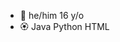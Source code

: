 - 🌺 he/him 16 y/o
- 🏵️ Java Python HTML


<!---
Plutoleaf/Plutoleaf is a ✨ special ✨ repository because its `README.md` (this file) appears on your GitHub profile.
You can click the Preview link to take a look at your changes.
--->
